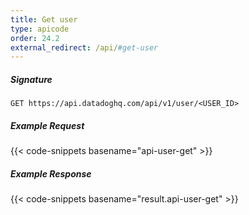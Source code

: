 ```yaml
---
title: Get user
type: apicode
order: 24.2
external_redirect: /api/#get-user
---
```


##### Signature
`GET https://api.datadoghq.com/api/v1/user/<USER_ID>`
##### Example Request
{{< code-snippets basename="api-user-get" >}}
##### Example Response
{{< code-snippets basename="result.api-user-get" >}}

